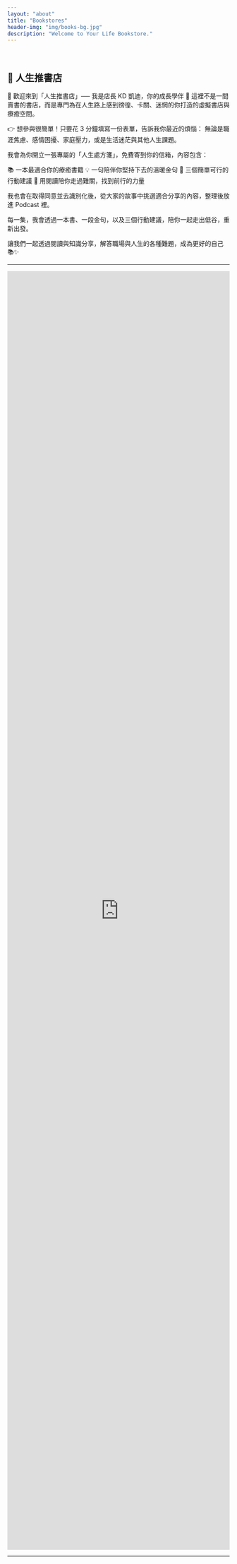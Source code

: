 ```yaml
---
layout: "about"
title: "Bookstores"
header-img: "img/books-bg.jpg"
description: "Welcome to Your Life Bookstore."
---
```


<br>

## 📖 人生推書店

👋 歡迎來到「人生推書店」── 我是店長 KD 凱迪，你的成長學伴 🌱
這裡不是一間賣書的書店，而是專門為在人生路上感到徬徨、卡關、迷惘的你打造的虛擬書店與療癒空間。

👉 想參與很簡單！只要花 3 分鐘填寫一份表單，告訴我你最近的煩惱：
無論是職涯焦慮、感情困擾、家庭壓力，或是生活迷茫與其他人生課題。

我會為你開立一張專屬的「人生處方箋」，免費寄到你的信箱，內容包含：

📚 一本最適合你的療癒書籍
💡 一句陪伴你堅持下去的溫暖金句
📝 三個簡單可行的行動建議
🎁 用閱讀陪你走過難關，找到前行的力量

我也會在取得同意並去識別化後，從大家的故事中挑選適合分享的內容，整理後放進 Podcast 裡。

每一集，我會透過一本書、一段金句，以及三個行動建議，陪你一起走出低谷，重新出發。

讓我們一起透過閱讀與知識分享，解答職場與人生的各種難題，成為更好的自己 📚✨

<hr>

<iframe src="https://docs.google.com/forms/d/e/1FAIpQLSdYoAXG9GmVI8E2a86yA67c4qBT4Jt9wgeX8mvxnUABZ878Qg/viewform?embedded=true" width="100%" height="2895" frameborder="0" marginheight="0" marginwidth="0">Loading…</iframe>

<hr>
